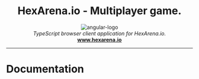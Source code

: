 <h1 align="center">HexArena.io - Multiplayer game.</h1>

<p align="center">
    <img src="https://hexarena.io/static/images/castle-icon.png" alt="angular-logo" />
    <br>
    <i>TypeScript browser client application for HexArena.io.</i>
    <br>
    <a href="https://hexarena.io"><strong>www.hexarena.io</strong></a>
</p>

<hr>

# Documentation
